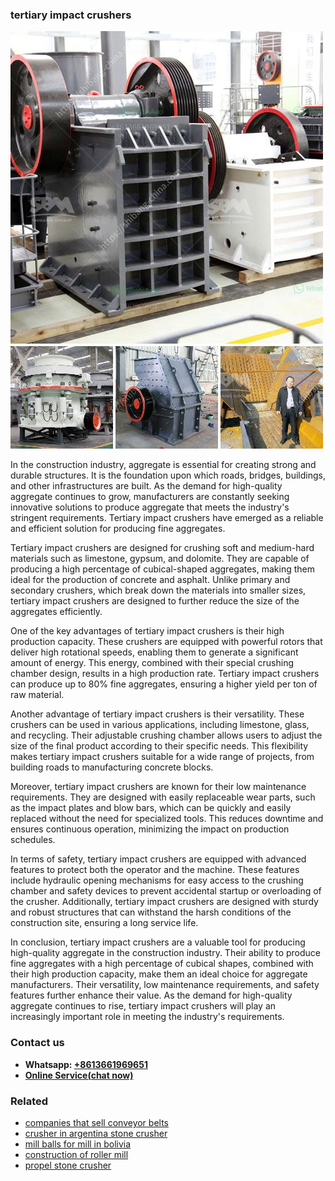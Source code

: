 <h3>tertiary impact crushers</h3><img src='1708408717.jpg' alt=''><p>In the construction industry, aggregate is essential for creating strong and durable structures. It is the foundation upon which roads, bridges, buildings, and other infrastructures are built. As the demand for high-quality aggregate continues to grow, manufacturers are constantly seeking innovative solutions to produce aggregate that meets the industry's stringent requirements. Tertiary impact crushers have emerged as a reliable and efficient solution for producing fine aggregates.</p><p>Tertiary impact crushers are designed for crushing soft and medium-hard materials such as limestone, gypsum, and dolomite. They are capable of producing a high percentage of cubical-shaped aggregates, making them ideal for the production of concrete and asphalt. Unlike primary and secondary crushers, which break down the materials into smaller sizes, tertiary impact crushers are designed to further reduce the size of the aggregates efficiently.</p><p>One of the key advantages of tertiary impact crushers is their high production capacity. These crushers are equipped with powerful rotors that deliver high rotational speeds, enabling them to generate a significant amount of energy. This energy, combined with their special crushing chamber design, results in a high production rate. Tertiary impact crushers can produce up to 80% fine aggregates, ensuring a higher yield per ton of raw material.</p><p>Another advantage of tertiary impact crushers is their versatility. These crushers can be used in various applications, including limestone, glass, and recycling. Their adjustable crushing chamber allows users to adjust the size of the final product according to their specific needs. This flexibility makes tertiary impact crushers suitable for a wide range of projects, from building roads to manufacturing concrete blocks.</p><p>Moreover, tertiary impact crushers are known for their low maintenance requirements. They are designed with easily replaceable wear parts, such as the impact plates and blow bars, which can be quickly and easily replaced without the need for specialized tools. This reduces downtime and ensures continuous operation, minimizing the impact on production schedules.</p><p>In terms of safety, tertiary impact crushers are equipped with advanced features to protect both the operator and the machine. These features include hydraulic opening mechanisms for easy access to the crushing chamber and safety devices to prevent accidental startup or overloading of the crusher. Additionally, tertiary impact crushers are designed with sturdy and robust structures that can withstand the harsh conditions of the construction site, ensuring a long service life.</p><p>In conclusion, tertiary impact crushers are a valuable tool for producing high-quality aggregate in the construction industry. Their ability to produce fine aggregates with a high percentage of cubical shapes, combined with their high production capacity, make them an ideal choice for aggregate manufacturers. Their versatility, low maintenance requirements, and safety features further enhance their value. As the demand for high-quality aggregate continues to rise, tertiary impact crushers will play an increasingly important role in meeting the industry's requirements.</p><h3>Contact us</h3><ul><li><strong>Whatsapp:&nbsp;<a href="https://wa.me/8613661969651">+8613661969651</a></strong></li><li><a href="https://swt.shibang-china.com/?git&amp;zhl&amp;tertiary impact crushers"><strong>Online Service(chat now)</strong></a></li></ul><h3>Related</h3><ul><li><a href='companies that sell conveyor belts.md'>companies that sell conveyor belts</a></li><li><a href='crusher in argentina stone crusher.md'>crusher in argentina stone crusher</a></li><li><a href='mill balls for mill in bolivia.md'>mill balls for mill in bolivia</a></li><li><a href='construction of roller mill.md'>construction of roller mill</a></li><li><a href='propel stone crusher.md'>propel stone crusher</a></li></ul>